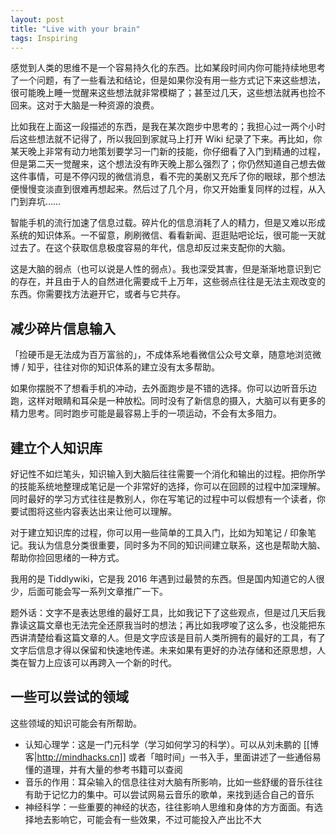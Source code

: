 ```yaml
---
layout: post
title: "Live with your brain"
tags: Inspiring
---
```


感觉到人类的思维不是一个容易持久化的东西。比如某段时间内你可能持续地思考了一个问题，有了一些看法和结论，但是如果你没有用一些方式记下来这些想法，很可能晚上睡一觉醒来这些想法就非常模糊了；甚至过几天，这些想法就再也捡不回来。这对于大脑是一种资源的浪费。

比如我在上面这一段描述的东西，是我在某次跑步中思考的；我担心过一两个小时后这些想法就不记得了，所以我回到家就马上打开 Wiki 纪录了下来。再比如，你某天晚上非常有动力地策划要学习一门新的技能，你仔细看了入门到精通的过程，但是第二天一觉醒来，这个想法没有昨天晚上那么强烈了；你仍然知道自己想去做这件事情，可是不停闪现的微信消息，看不完的美剧又充斥了你的眼球，那个想法便慢慢变淡直到很难再想起来。然后过了几个月，你又开始重复同样的过程，从入门到弃坑……

智能手机的流行加速了信息过载。碎片化的信息消耗了人的精力，但是又难以形成系统的知识体系。一不留意，刷刷微信、看看新闻、逛逛贴吧论坛，很可能一天就过去了。在这个获取信息极度容易的年代，信息却反过来支配你的大脑。

这是大脑的弱点（也可以说是人性的弱点）。我也深受其害，但是渐渐地意识到它的存在，并且由于人的自然进化需要成千上万年，这些弱点往往是无法主观改变的东西。你需要找方法避开它，或者与它共存。

<!-- more -->

## 减少碎片信息输入

「捡硬币是无法成为百万富翁的」，不成体系地看微信公众号文章，随意地浏览微博 / 知乎，往往对你的知识体系的建立没有太多帮助。

如果你摆脱不了想看手机的冲动，去外面跑步是不错的选择。你可以边听音乐边跑，这样对眼睛和耳朵是一种放松。同时没有了新信息的摄入，大脑可以有更多的精力思考。同时跑步可能是最容易上手的一项运动，不会有太多阻力。

## 建立个人知识库

好记性不如烂笔头，知识输入到大脑后往往需要一个消化和输出的过程。把你所学的技能系统地整理成笔记是一个非常好的选择，你可以在回顾的过程中加深理解。同时最好的学习方式往往是教别人，你在写笔记的过程中可以假想有一个读者，你要试图将这些内容表达出来让他可以理解。

对于建立知识库的过程，你可以用一些简单的工具入门，比如为知笔记 / 印象笔记。我认为信息分类很重要，同时多为不同的知识间建立联系，这也是帮助大脑、帮助你捡回思绪的一种方式。

我用的是 Tiddlywiki，它是我 2016 年遇到过最赞的东西。但是国内知道它的人很少，后面可能会写一系列文章推广一下。

题外话：文字不是表达思维的最好工具，比如我记下了这些观点，但是过几天后我靠读这篇文章也无法完全还原我当时的想法；再比如我啰唆了这么多，也没能把东西讲清楚给看这篇文章的人。但是文字应该是目前人类所拥有的最好的工具，有了文字后信息才得以保留和快速地传递。未来如果有更好的办法存储和还原思想，人类在智力上应该可以再跨入一个新的时代。

## 一些可以尝试的领域

这些领域的知识可能会有所帮助。

* 认知心理学：这是一门元科学（学习如何学习的科学）。可以从刘未鹏的 [[博客|http://mindhacks.cn]] 或者「暗时间」一书入手，里面讲述了一些通俗易懂的道理，并有大量的参考书籍可以查阅
* 音乐的作用：耳朵输入的信息往往对大脑有所影响，比如一些舒缓的音乐往往有助于记忆力的集中。可以尝试网易云音乐的歌单，来找到适合自己的音乐
* 神经科学：一些重要的神经的状态，往往影响人思维和身体的方方面面。有选择地去影响它，可能会有一些效果，不过可能投入产出比不大
